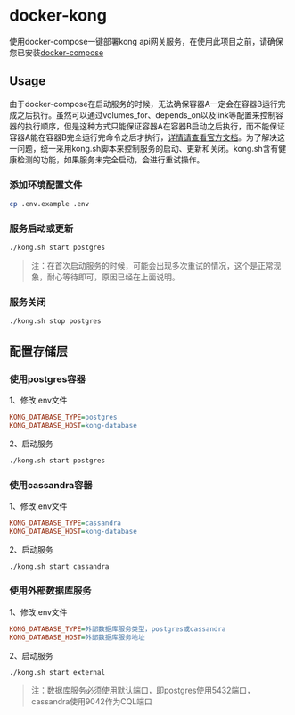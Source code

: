# docker-kong
使用docker-compose一键部署kong api网关服务，在使用此项目之前，请确保您已安装[docker-compose](https://docs.docker.com/compose/install/)

## Usage
由于docker-compose在启动服务的时候，无法确保容器A一定会在容器B运行完成之后执行。虽然可以通过volumes_for、depends_on以及link等配置来控制容器的执行顺序，但是这种方式只能保证容器A在容器B启动之后执行，而不能保证容器A能在容器B完全运行完命令之后才执行，[详情请查看官方文档](https://docs.docker.com/compose/startup-order/)。为了解决这一问题，统一采用kong.sh脚本来控制服务的启动、更新和关闭。kong.sh含有健康检测的功能，如果服务未完全启动，会进行重试操作。

### 添加环境配置文件
```bash
cp .env.example .env
```

### 服务启动或更新
```bash
./kong.sh start postgres
```

> 注：在首次启动服务的时候，可能会出现多次重试的情况，这个是正常现象，耐心等待即可，原因已经在上面说明。

### 服务关闭
```bash
./kong.sh stop postgres
```

## 配置存储层

### 使用postgres容器
1、修改.env文件
```ini
KONG_DATABASE_TYPE=postgres
KONG_DATABASE_HOST=kong-database
```

2、启动服务
```bash
./kong.sh start postgres
```

### 使用cassandra容器
1、修改.env文件
```ini
KONG_DATABASE_TYPE=cassandra
KONG_DATABASE_HOST=kong-database
```

2、启动服务
```bash
./kong.sh start cassandra
```

### 使用外部数据库服务
1、修改.env文件
```ini
KONG_DATABASE_TYPE=外部数据库服务类型，postgres或cassandra
KONG_DATABASE_HOST=外部数据库服务地址
```

2、启动服务
```bash
./kong.sh start external
```

> 注：数据库服务必须使用默认端口，即postgres使用5432端口，cassandra使用9042作为CQL端口
